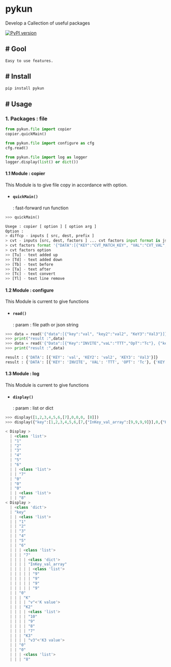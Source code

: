 # pykun
Develop a Callection of useful packages

[![PyPI version](https://badge.fury.io/py/pykun.svg)](https://badge.fury.io/py/pykun)

## # Gool 
```
Easy to use features.
```
## # Install
```python 
pip install pykun
```

## # Usage
### **1. Packages : file**
```python
from pykun.file import copier
copier.quickMain()

from pykun.file import configure as cfg
cfg.read()

from pykun.file import log as logger
logger.display(list() or dict())
```

#### **1.1 Module : copier**
This Module is to give file copy in accordance with option.

- #### `quickMain()`
	: fast-forward run function
```python
>>> quickMain()

Usege : copier [ option ] [ option arg ]
Option :
> diffcp - inputs [ src, dest, prefix ]
> cvt - inputs [src, dest, factors ] ... cvt factors input format is json
> cvt factors format '{"DATA":[{"KEY":"CVT_MATCH_KEY", "VAL":"CVT_VAL", "OPT":"Insert Position"}]}'
> cvt factors option
>> [Tu] - text added up
>> [Td] - text added down
>> [Tb] - text before
>> [Ta] - text after
>> [Tc] - text convert
>> [Tl] - text line remove
```

#### **1.2 Module : configure**
This Module is current to give functions

- #### `read()`
	: param : file path or json string
```python
>>> data = read('{"data":[{"key":"val", "key2":"val2", "KeY3":"Val3"}]}')
>>> print("result :",data)
>>> data = read('{"Data":[{"Key":"INVITE","vaL":"TTT","OpT":"Tc"}, {"key":"from","val":"ttfrom","opt":"Tb"}]}')
>>> print("result :",data)

result : {'DATA': [{'KEY': 'val', 'KEY2': 'val2', 'KEY3': 'Val3'}]}
result : {'DATA': [{'KEY': 'INVITE', 'VAL': 'TTT', 'OPT': 'Tc'}, {'KEY': 'from', 'VAL': 'ttfrom', 'OPT': 'Tb'}]}
```

#### **1.3 Module : log**
This Module is current to give functions

 - #### `display()`
	: param : list or dict 
```python
>>> display([1,2,3,4,5,6,[7],0,0,0, [8]])
>>> display({"key":[1,2,3,4,5,6,[7,{"InKey_val_array":[9,9,9,9]}],0,{"K":"v","K2":[10,9,8,7],"K3":"v3"},0,0,[8]]})

< Display >
  | <class 'list'>
  | "1"
  | "2"
  | "3"
  | "4"
  | "5"
  | "6"
  | | <class 'list'>
  | | "7"
  | "0"
  | "0"
  | "0"
  | | <class 'list'>
  | | "8"
< Display >
  | <class 'dict'>
  | "key"
  | | <class 'list'>
  | | "1"
  | | "2"
  | | "3"
  | | "4"
  | | "5"
  | | "6"
  | | | <class 'list'>
  | | | "7"
  | | | | <class 'dict'>
  | | | | "InKey_val_array"
  | | | | | <class 'list'>
  | | | | | "9"
  | | | | | "9"
  | | | | | "9"
  | | | | | "9"
  | | "0"
  | | | "K"
  | | | | "v"<'K value'>
  | | | "K2"
  | | | | <class 'list'>
  | | | | "10"
  | | | | "9"
  | | | | "8"
  | | | | "7"
  | | | "K3"
  | | | | "v3"<'K3 value'>
  | | "0"
  | | "0"
  | | | <class 'list'>
  | | | "8"
```
